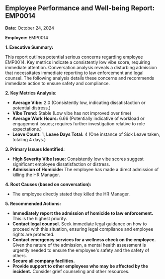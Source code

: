 ## Employee Performance and Well-being Report: EMP0014

**Date:** October 24, 2024

**Employee:** EMP0014

**1. Executive Summary:**

This report outlines potential serious concerns regarding employee EMP0014. Key metrics indicate a consistently low vibe score, requiring immediate attention. Conversation analysis reveals a disturbing admission that necessitates immediate reporting to law enforcement and legal counsel. The following analysis details these concerns and recommends immediate action to ensure safety and compliance.

**2. Key Metrics Analysis:**

*   **Average Vibe:** 2.0 (Consistently low, indicating dissatisfaction or potential distress.)
*   **Vibe Trend:** Stable (Low vibe has not improved over time)
*   **Average Work Hours:** 6.66 (Potentially indicative of workload or engagement issues; requires further investigation relative to role expectations.)
*   **Leave Count:** 1, **Leave Days Total:** 4 (One instance of Sick Leave taken, totaling 4 days.)

**3. Primary Issues Identified:**

*   **High Severity Vibe Issue:** Consistently low vibe scores suggest significant employee dissatisfaction or distress.
*   **Admission of Homicide:** The employee has made a direct admission of killing the HR Manager.

**4. Root Causes (based on conversation):**

*   The employee directly stated they killed the HR Manager.

**5. Recommended Actions:**

*   **Immediately report the admission of homicide to law enforcement.** This is the highest priority.
*   **Contact legal counsel.** Seek immediate legal guidance on how to proceed with this situation, ensuring legal compliance and employee rights are protected.
*   **Contact emergency services for a wellness check on the employee.** Given the nature of the admission, a mental health assessment is urgently needed to ensure the employee's safety and the safety of others.
*   **Secure all company facilities.**
*   **Provide support to other employees who may be affected by the incident.** Consider grief counseling and other resources.
